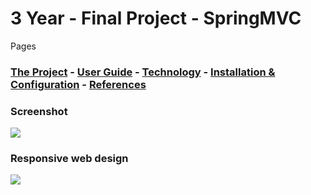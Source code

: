 # 3 Year - Final Project - SpringMVC

Pages
### [The Project](https://github.com/alexpt2000gmit/3Year_Project_SpringMVC_Manage_Dashboard/wiki)   -   [User Guide](https://github.com/alexpt2000gmit/3Year_Project_SpringMVC_Manage_Dashboard/wiki/User-Guide)   -   [Technology](https://github.com/alexpt2000gmit/3Year_Project_SpringMVC_Manage_Dashboard/wiki/Technology)   -   [Installation & Configuration](https://github.com/alexpt2000gmit/3Year_Project_SpringMVC_Manage_Dashboard/wiki/Installation-&-Configuration)   -   [References](https://github.com/alexpt2000gmit/3Year_Project_SpringMVC_Manage_Dashboard/wiki/References) 


### Screenshot
![](https://github.com/alexpt2000gmit/3Year_Project_SpringMVC_Manage_Dashboard/blob/master/screenshot/initial.gif)

### Responsive web design
![](https://github.com/alexpt2000gmit/3Year_Project_SpringMVC_Manage_Dashboard/blob/master/screenshot/phone.png)



